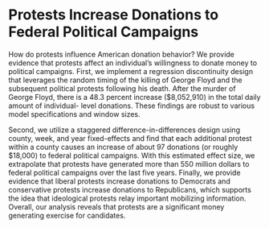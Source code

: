 # Protests Increase Donations to Federal Political Campaigns


How do protests influence American donation behavior? We provide evidence that protests affect an individual’s willingness to donate money to political campaigns. First, we implement a regression discontinuity design that leverages the random timing of the killing of George Floyd and the subsequent political protests following his death. After the murder of George Floyd, there is a 48.3 percent increase ($8,052,910) in the total daily amount of individual- level donations. These findings are robust to various model specifications and window sizes. 

Second, we utilize a staggered difference-in-differences design using county, week, and year fixed-effects and find that each additional protest within a county causes an increase of about 97 donations (or roughly $18,000) to federal political campaigns. With this estimated effect size, we extrapolate that protests have generated more than 550 million dollars to federal political campaigns over the last five years. Finally, we provide evidence that liberal protests increase donations to Democrats and conservative protests increase donations to Republicans, which supports the idea that ideological protests relay important mobilizing information. Overall, our analysis reveals that protests are a significant money generating exercise for candidates.
